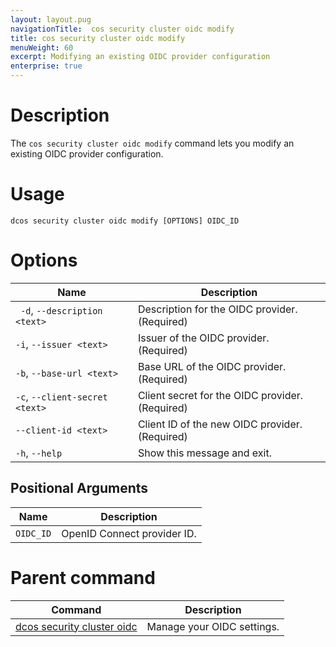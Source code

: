 ```yaml
---
layout: layout.pug
navigationTitle:  cos security cluster oidc modify
title: cos security cluster oidc modify
menuWeight: 60
excerpt: Modifying an existing OIDC provider configuration
enterprise: true
---
```


# Description

The `cos security cluster oidc modify` command lets you modify an existing OIDC provider configuration. 

# Usage

```
dcos security cluster oidc modify [OPTIONS] OIDC_ID
```

# Options


| Name | Description |
|--------------|-----------------|
|  ` -d`, `--description <text>` |    Description for the OIDC provider.  (Required)|
| `-i`, `--issuer <text>` |         Issuer of the OIDC provider.  (Required) |
|  `-b`, `--base-url <text>` |       Base URL of the OIDC provider.  (Required)|
|  `-c`, `--client-secret <text>` |  Client secret for the OIDC provider.  (Required)|
|  `--client-id <text>` |          Client ID of the new OIDC provider.  (Required) |
|  `-h`, `--help` |                Show this message and exit.|


## Positional Arguments

| Name | Description |
|--------|------------------|
| `OIDC_ID` | OpenID Connect provider ID. |

# Parent command

| Command | Description |
|---------|-------------|
| [dcos security cluster oidc](/mesosphere/dcos/1.12/cli/command-reference/dcos-security/dcos-security-cluster/dcos-security-cluster-oidc/) | Manage your OIDC settings. |

